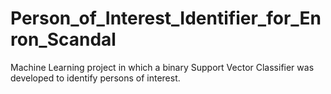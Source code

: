 # Person_of_Interest_Identifier_for_Enron_Scandal
Machine Learning project in which a binary Support Vector Classifier was developed to identify persons of interest.
